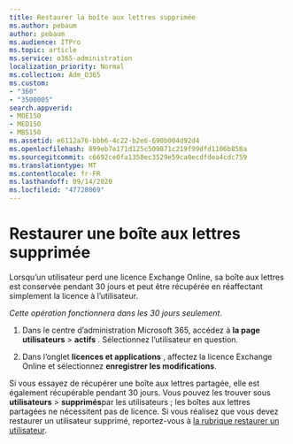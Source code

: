 ```yaml
---
title: Restaurer la boîte aux lettres supprimée
ms.author: pebaum
author: pebaum
ms.audience: ITPro
ms.topic: article
ms.service: o365-administration
localization_priority: Normal
ms.collection: Adm_O365
ms.custom:
- "360"
- "3500005"
search.appverid:
- MOE150
- MED150
- MBS150
ms.assetid: e6112a76-bbb6-4c22-b2e6-690b004d92d4
ms.openlocfilehash: 899eb7e171d125c509871c219f99dfd1106b858a
ms.sourcegitcommit: c6692ce0fa1358ec3529e59ca0ecdfdea4cdc759
ms.translationtype: MT
ms.contentlocale: fr-FR
ms.lasthandoff: 09/14/2020
ms.locfileid: "47728069"
---
```

# <a name="restore-a-deleted-mailbox"></a>Restaurer une boîte aux lettres supprimée

Lorsqu’un utilisateur perd une licence Exchange Online, sa boîte aux lettres est conservée pendant 30 jours et peut être récupérée en réaffectant simplement la licence à l’utilisateur.
  
 *Cette opération fonctionnera dans les 30 jours seulement.*  
  
1. Dans le centre d’administration Microsoft 365, accédez à **la page utilisateurs** \> **actifs** . Sélectionnez l’utilisateur en question.

2. Dans l’onglet **licences et applications** , affectez la licence Exchange Online et sélectionnez **enregistrer les modifications**.

Si vous essayez de récupérer une boîte aux lettres partagée, elle est également récupérable pendant 30 jours. Vous pouvez les trouver sous **utilisateurs** \> **supprimés**par les utilisateurs ; les boîtes aux lettres partagées ne nécessitent pas de licence. Si vous réalisez que vous devez restaurer un utilisateur supprimé, reportez-vous à [la rubrique restaurer un utilisateur](https://docs.microsoft.com/microsoft-365/admin/add-users/restore-user).
  